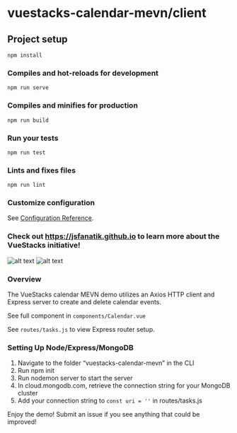 # vuestacks-calendar-mevn/client

## Project setup
```
npm install
```

### Compiles and hot-reloads for development
```
npm run serve
```

### Compiles and minifies for production
```
npm run build
```

### Run your tests
```
npm run test
```

### Lints and fixes files
```
npm run lint
```

### Customize configuration
See [Configuration Reference](https://cli.vuejs.org/config/).

### Check out https://jsfanatik.github.io to learn more about the VueStacks initiative!

![alt text](https://raw.githubusercontent.com/jsfanatik/jsfanatik.github.io/master/assets/cal-screen3.jpg)
![alt text](https://raw.githubusercontent.com/jsfanatik/jsfanatik.github.io/master/assets/cal-screen4.JPG)

### Overview

The VueStacks calendar MEVN demo utilizes an Axios HTTP client and Express server to create and delete calendar events. 

See full component in ```components/Calendar.vue```

See ```routes/tasks.js``` to view Express router setup.

### Setting Up Node/Express/MongoDB

1) Navigate to the folder “vuestacks-calendar-mevn” in the CLI
2) Run npm init
3) Run nodemon server to start the server
4) In cloud.mongodb.com, retrieve the connection string for your MongoDB cluster
5) Add your connection string to ```const uri = ''``` in routes/tasks.js

Enjoy the demo! Submit an issue if you see anything that could be improved!
